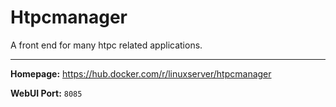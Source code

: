 # Htpcmanager

A front end for many htpc related applications.

---

**Homepage:** https://hub.docker.com/r/linuxserver/htpcmanager

**WebUI Port:** `8085`